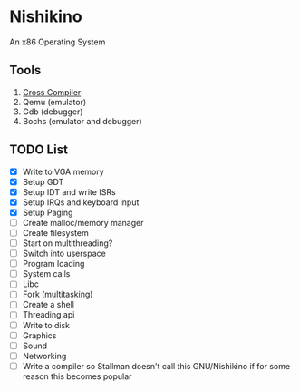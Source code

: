 # Nishikino
An x86 Operating System

## Tools
1. [Cross Compiler](http://wiki.osdev.org/GCC_Cross-Compiler)
2. Qemu (emulator)
3. Gdb (debugger)
4. Bochs (emulator and debugger)

## TODO List
- [x] Write to VGA memory
- [x] Setup GDT
- [x] Setup IDT and write ISRs
- [x] Setup IRQs and keyboard input
- [X] Setup Paging
- [ ] Create malloc/memory manager
- [ ] Create filesystem
- [ ] Start on multithreading?
- [ ] Switch into userspace
- [ ] Program loading
- [ ] System calls
- [ ] Libc
- [ ] Fork (multitasking)
- [ ] Create a shell
- [ ] Threading api
- [ ] Write to disk
- [ ] Graphics
- [ ] Sound
- [ ] Networking
- [ ] Write a compiler so Stallman doesn't call this GNU/Nishikino if for some reason this becomes popular
